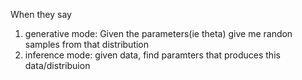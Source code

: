 When they say
1. generative mode: Given the parameters(ie theta) give me randon samples from that distribution
2. inference mode: given data, find paramters that produces this data/distribuion